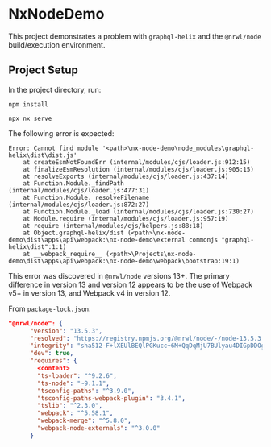 

# NxNodeDemo

This project demonstrates a problem with `graphql-helix` and the `@nrwl/node` build/execution environment.

## Project Setup

In the project directory, run:

`npm install`

`npx nx serve`

The following error is expected:

```
Error: Cannot find module '<path>\nx-node-demo\node_modules\graphql-helix\dist\dist.js'
    at createEsmNotFoundErr (internal/modules/cjs/loader.js:912:15)
    at finalizeEsmResolution (internal/modules/cjs/loader.js:905:15)
    at resolveExports (internal/modules/cjs/loader.js:437:14)
    at Function.Module._findPath (internal/modules/cjs/loader.js:477:31)
    at Function.Module._resolveFilename (internal/modules/cjs/loader.js:872:27)
    at Function.Module._load (internal/modules/cjs/loader.js:730:27)
    at Module.require (internal/modules/cjs/loader.js:957:19)
    at require (internal/modules/cjs/helpers.js:88:18)
    at Object.graphql-helix/dist (<path>\nx-node-demo\dist\apps\api\webpack:\nx-node-demo\external commonjs "graphql-helix\dist":1:1)
    at __webpack_require__ (<path>\Projects\nx-node-demo\dist\apps\api\webpack:\nx-node-demo\webpack\bootstrap:19:1)
```

This error was discovered in `@nrwl/node` versions 13+.  The primary difference in version 13 and version 12 appears to be the use of Webpack v5+ in version 13, and Webpack v4 in version 12.

From `package-lock.json`:
```json
"@nrwl/node": {
      "version": "13.5.3",
      "resolved": "https://registry.npmjs.org/@nrwl/node/-/node-13.5.3.tgz",
      "integrity": "sha512-F+lXEUlBEQlPGKucc+6M+QqDqMjU7BUlyau4DIGpDDOgCDwGqAgfknsauqPyixIrNO41qMJUED2ONV7KczgRtg==",
      "dev": true,
      "requires": {
        <content>
        "ts-loader": "^9.2.6",
        "ts-node": "~9.1.1",
        "tsconfig-paths": "^3.9.0",
        "tsconfig-paths-webpack-plugin": "3.4.1",
        "tslib": "^2.3.0",
        "webpack": "^5.58.1",
        "webpack-merge": "^5.8.0",
        "webpack-node-externals": "^3.0.0"
      }
```

